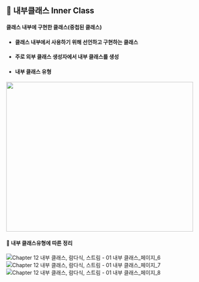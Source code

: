 ## :pushpin: 내부클래스 Inner Class
#### 클래스 내부에 구현한 클래스(중첩된 클래스)
 * #### 클래스 내부에서 사용하기 위해 선언하고 구현하는 클래스
 * #### 주로 외부 클래스 생성자에서 내부 클래스를 생성
 * #### 내부 클래스 유형
<img src="https://user-images.githubusercontent.com/74708028/110409999-856a8880-80cb-11eb-9ad0-aef3625854e5.jpg" width="500" height="400">  

<br>

#### :triangular_flag_on_post: 내부 클래스유형에 따른 정리

![Chapter 12 내부 클래스, 람다식, 스트림 - 01 내부 클래스_페이지_6](https://user-images.githubusercontent.com/74708028/110410185-d7131300-80cb-11eb-84a9-8097e820de19.png)
![Chapter 12 내부 클래스, 람다식, 스트림 - 01 내부 클래스_페이지_7](https://user-images.githubusercontent.com/74708028/110410192-da0e0380-80cb-11eb-9f18-4de095ca8558.png)
![Chapter 12 내부 클래스, 람다식, 스트림 - 01 내부 클래스_페이지_8](https://user-images.githubusercontent.com/74708028/110410197-dbd7c700-80cb-11eb-8afd-0a97fd23d8ab.png)
